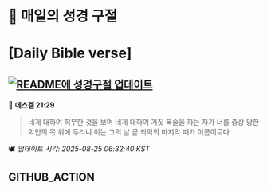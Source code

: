 # 🙏 매일의 성경 구절
# [Daily Bible verse]
## [![README에 성경구절 업데이트](https://github.com/DONGSUKA/first_test/actions/workflows/update-readme-bible.yml/badge.svg)](https://github.com/DONGSUKA/first_test/actions/workflows/update-readme-bible.yml)
<!-- START_BIBLE_VERSE -->
📖 **에스겔 21:29**
> 네게 대하여 허무한 것을 보며 네게 대하여 거짓 복술을 하는 자가 너를 중상 당한 악인의 목 위에 두리니 이는 그의 날 곧 죄악의 마지막 때가 이름이로다

🕊️ _업데이트 시각: 2025-08-25 06:32:40 KST_
  <!-- END_BIBLE_VERSE -->
## GITHUB_ACTION
